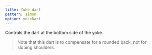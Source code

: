 ```yaml
---
title: Yoke dart
pattern: simon
option: yokeDart
---
```


Controls the dart at the bottom side of the yoke.

> Note that this dart is to compensate for a rounded back, not for sloping shoulders.